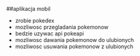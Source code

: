 ##aplikacja mobil
- zrobie pokedex
- mozliwosc przegladania pokemonow
- bedzie uzywac api pokeapi
- mozliwosc dawania pokemonow do ulubionych
- mozliwosc usuwania pokemonow z ulubionych
